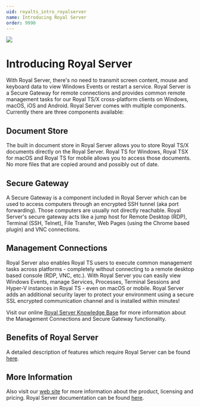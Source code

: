 ```yaml
---
uid: royalts_intro_royalserver
name: Introducing Royal Server
order: 9990
---
```


![](~/images/RoyalTS/Application/SVG_GeneralRoyalServer_32.svg#img_floatright#img_large) 
# Introducing Royal Server
With Royal Server, there's no need to transmit screen content, mouse and keyboard data to view Windows Events or restart a service. Royal Server is a Secure Gateway for remote connections and provides common remote management tasks for our Royal TS/X cross-platform clients on Windows, macOS, iOS and Android. Royal Server comes with multiple components. Currently there are three components available:

## Document Store
The built in document store in Royal Server allows you to store Royal TS/X documents directly on the Royal Server. Royal TS for Windows, Royal TSX for macOS and Royal TS for mobile allows you to access those documents. No more files that are copied around and possibly out of date.

## Secure Gateway
A Secure Gateway is a component included in Royal Server which can be used to access computers through an encrypted SSH tunnel (aka port forwarding). Those computers are usually not directly reachable. Royal Server's secure gateway acts like a jump host for Remote Desktop (RDP), Terminal (SSH, Telnet), File Transfer, Web Pages (using the Chrome based plugin) and VNC connections.

## Management Connections
Royal Server also enables Royal TS users to execute common management tasks across platforms - completely without connecting to a remote desktop based console (RDP, VNC, etc.). With Royal Server you can easily view Windows Events, manage Services, Processes, Terminal Sessions and Hyper-V instances in Royal TS - even on macOS or mobile. Royal Server adds an additional security layer to protect your environment using a secure SSL encrypted communication channel and is installed within minutes!

Visit our online [Royal Server Knowledge Base](https://www.royalapps.com/go/kb-server-main) for more information about the Management Connections and Secure Gateway functionality.

## Benefits of Royal Server
A detailed description of features which require Royal Server can be found [here](https://support.royalapps.com/support/solutions/articles/17000027763).

## More Information
Also visit our [web site](https://www.royalapps.com/server/main/features) for more information about the product, licensing and pricing. Royal Server documentation can be found [here](xref:royalserver_introduction).